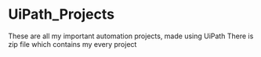 # UiPath_Projects
These are all my important automation projects, made using UiPath 
There is zip file which contains my every project
